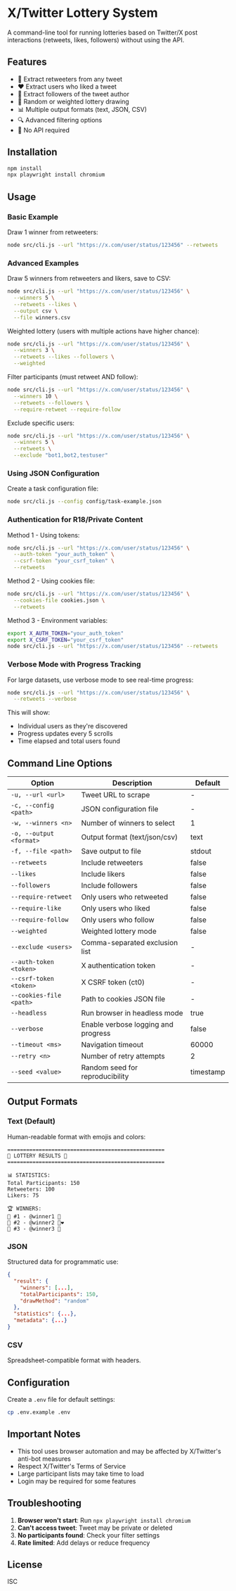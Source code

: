 # X/Twitter Lottery System

A command-line tool for running lotteries based on Twitter/X post interactions (retweets, likes, followers) without using the API.

## Features

- 🔄 Extract retweeters from any tweet
- ❤️ Extract users who liked a tweet  
- 👥 Extract followers of the tweet author
- 🎲 Random or weighted lottery drawing
- 📊 Multiple output formats (text, JSON, CSV)
- 🔍 Advanced filtering options
- 🚫 No API required

## Installation

```bash
npm install
npx playwright install chromium
```

## Usage

### Basic Example

Draw 1 winner from retweeters:
```bash
node src/cli.js --url "https://x.com/user/status/123456" --retweets
```

### Advanced Examples

Draw 5 winners from retweeters and likers, save to CSV:
```bash
node src/cli.js --url "https://x.com/user/status/123456" \
  --winners 5 \
  --retweets --likes \
  --output csv \
  --file winners.csv
```

Weighted lottery (users with multiple actions have higher chance):
```bash
node src/cli.js --url "https://x.com/user/status/123456" \
  --winners 3 \
  --retweets --likes --followers \
  --weighted
```

Filter participants (must retweet AND follow):
```bash
node src/cli.js --url "https://x.com/user/status/123456" \
  --winners 10 \
  --retweets --followers \
  --require-retweet --require-follow
```

Exclude specific users:
```bash
node src/cli.js --url "https://x.com/user/status/123456" \
  --winners 5 \
  --retweets \
  --exclude "bot1,bot2,testuser"
```

### Using JSON Configuration

Create a task configuration file:
```bash
node src/cli.js --config config/task-example.json
```

### Authentication for R18/Private Content

Method 1 - Using tokens:
```bash
node src/cli.js --url "https://x.com/user/status/123456" \
  --auth-token "your_auth_token" \
  --csrf-token "your_csrf_token" \
  --retweets
```

Method 2 - Using cookies file:
```bash
node src/cli.js --url "https://x.com/user/status/123456" \
  --cookies-file cookies.json \
  --retweets
```

Method 3 - Environment variables:
```bash
export X_AUTH_TOKEN="your_auth_token"
export X_CSRF_TOKEN="your_csrf_token" 
node src/cli.js --url "https://x.com/user/status/123456" --retweets
```

### Verbose Mode with Progress Tracking

For large datasets, use verbose mode to see real-time progress:
```bash
node src/cli.js --url "https://x.com/user/status/123456" \
  --retweets --verbose
```

This will show:
- Individual users as they're discovered
- Progress updates every 5 scrolls
- Time elapsed and total users found

## Command Line Options

| Option | Description | Default |
|--------|-------------|---------|
| `-u, --url <url>` | Tweet URL to scrape | - |
| `-c, --config <path>` | JSON configuration file | - |
| `-w, --winners <n>` | Number of winners to select | 1 |
| `-o, --output <format>` | Output format (text/json/csv) | text |
| `-f, --file <path>` | Save output to file | stdout |
| `--retweets` | Include retweeters | false |
| `--likes` | Include likers | false |
| `--followers` | Include followers | false |
| `--require-retweet` | Only users who retweeted | false |
| `--require-like` | Only users who liked | false |
| `--require-follow` | Only users who follow | false |
| `--weighted` | Weighted lottery mode | false |
| `--exclude <users>` | Comma-separated exclusion list | - |
| `--auth-token <token>` | X authentication token | - |
| `--csrf-token <token>` | X CSRF token (ct0) | - |
| `--cookies-file <path>` | Path to cookies JSON file | - |
| `--headless` | Run browser in headless mode | true |
| `--verbose` | Enable verbose logging and progress | false |
| `--timeout <ms>` | Navigation timeout | 60000 |
| `--retry <n>` | Number of retry attempts | 2 |
| `--seed <value>` | Random seed for reproducibility | timestamp |

## Output Formats

### Text (Default)
Human-readable format with emojis and colors:
```
==================================================
🎲 LOTTERY RESULTS 🎲
==================================================

📊 STATISTICS:
Total Participants: 150
Retweeters: 100
Likers: 75

🏆 WINNERS:
🥇 #1 - @winner1 🔄
🥈 #2 - @winner2 🔄❤️
🥉 #3 - @winner3 🔄
```

### JSON
Structured data for programmatic use:
```json
{
  "result": {
    "winners": [...],
    "totalParticipants": 150,
    "drawMethod": "random"
  },
  "statistics": {...},
  "metadata": {...}
}
```

### CSV
Spreadsheet-compatible format with headers.

## Configuration

Create a `.env` file for default settings:
```bash
cp .env.example .env
```

## Important Notes

- This tool uses browser automation and may be affected by X/Twitter's anti-bot measures
- Respect X/Twitter's Terms of Service
- Large participant lists may take time to load
- Login may be required for some features

## Troubleshooting

1. **Browser won't start**: Run `npx playwright install chromium`
2. **Can't access tweet**: Tweet may be private or deleted
3. **No participants found**: Check your filter settings
4. **Rate limited**: Add delays or reduce frequency

## License

ISC